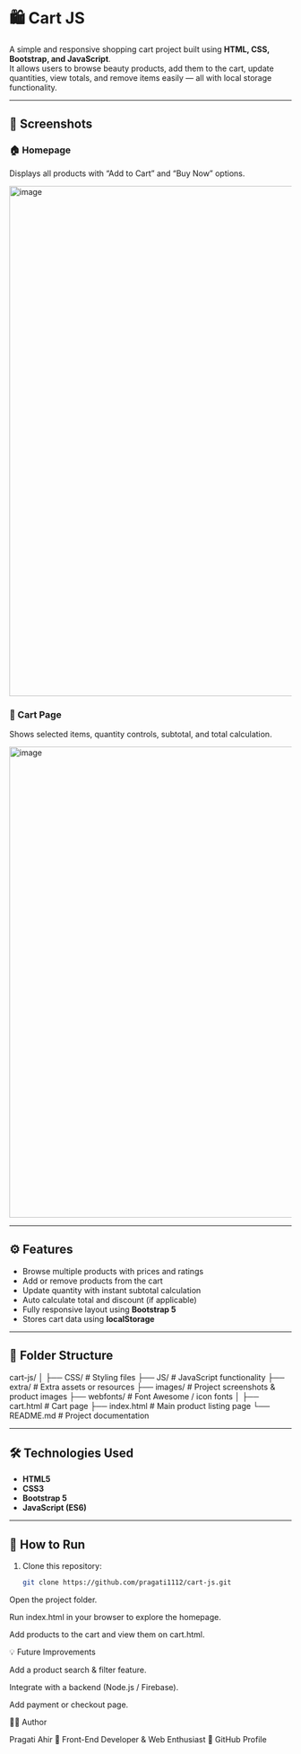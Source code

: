 # 🛍️ Cart JS

A simple and responsive shopping cart project built using **HTML, CSS, Bootstrap, and JavaScript**.  
It allows users to browse beauty products, add them to the cart, update quantities, view totals, and remove items easily — all with local storage functionality.

---

## 📸 Screenshots

### 🏠 Homepage
Displays all products with “Add to Cart” and “Buy Now” options.

<img width="1871" height="909" alt="image" src="https://github.com/user-attachments/assets/28f59738-46e9-461e-a04f-394acc3692a5" />


### 🛒 Cart Page
Shows selected items, quantity controls, subtotal, and total calculation.

<img width="1877" height="839" alt="image" src="https://github.com/user-attachments/assets/a7de830c-d25e-40bc-bc2c-2f2e015a29aa" />



---

## ⚙️ Features
- Browse multiple products with prices and ratings  
- Add or remove products from the cart  
- Update quantity with instant subtotal calculation  
- Auto calculate total and discount (if applicable)  
- Fully responsive layout using **Bootstrap 5**  
- Stores cart data using **localStorage**

---

## 🧩 Folder Structure

cart-js/
│
├── CSS/ # Styling files
├── JS/ # JavaScript functionality
├── extra/ # Extra assets or resources
├── images/ # Project screenshots & product images
├── webfonts/ # Font Awesome / icon fonts
│
├── cart.html # Cart page
├── index.html # Main product listing page
└── README.md # Project documentation


---

## 🛠️ Technologies Used
- **HTML5**
- **CSS3**
- **Bootstrap 5**
- **JavaScript (ES6)**

---

## 🚀 How to Run
1. Clone this repository:
   ```bash
   git clone https://github.com/pragati1112/cart-js.git
Open the project folder.

Run index.html in your browser to explore the homepage.

Add products to the cart and view them on cart.html.

💡 Future Improvements

Add a product search & filter feature.

Integrate with a backend (Node.js / Firebase).

Add payment or checkout page.

👩‍💻 Author

Pragati Ahir
💫 Front-End Developer & Web Enthusiast
📎 GitHub Profile
